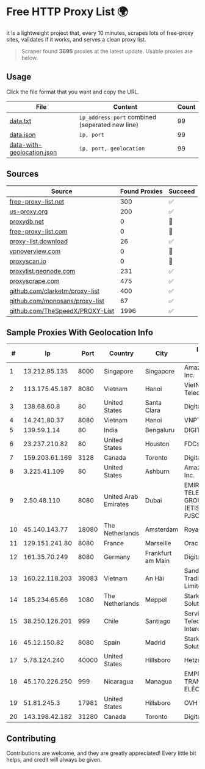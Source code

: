 
# Free HTTP Proxy List 🌍

It is a lightweight project that, every 10 minutes, scrapes lots of free-proxy sites, validates if it works, and serves a clean proxy list.


> Scraper found **3695** proxies at the latest update. Usable proxies are below.

## Usage

Click the file format that you want and copy the URL.


|File|Content|Count|
|----|-------|-----|
|[data.txt](https://raw.githubusercontent.com/themiralay/Proxy-List-World/master/data.txt)|`ip_address:port` combined (seperated new line)|99|
|[data.json](https://raw.githubusercontent.com/themiralay/Proxy-List-World/master/data.json)|`ip, port`|99|
|[data-with-geolocation.json](https://raw.githubusercontent.com/themiralay/Proxy-List-World/master/data-with-geolocation.json)|`ip, port, geolocation`|99|

## Sources

|Source|Found Proxies|Succeed|
|------|-------------|-------|
|[free-proxy-list.net](https://free-proxy-list.net)|300|✅|
|[us-proxy.org](https://www.us-proxy.org)|200|✅|
|[proxydb.net](http://proxydb.net)|0|🚫|
|[free-proxy-list.com](https://free-proxy-list.com/?page=&port=&type%5B%5D=http&type%5B%5D=https&up_time=0&search=Search)|0|🚫|
|[proxy-list.download](https://www.proxy-list.download/HTTP)|26|✅|
|[vpnoverview.com](https://vpnoverview.com/privacy/anonymous-browsing/free-proxy-servers)|0|🚫|
|[proxyscan.io](https://www.proxyscan.io)|0|🚫|
|[proxylist.geonode.com](https://proxylist.geonode.com/api/proxy-list?limit=300&page=1&sort_by=lastChecked&sort_type=desc&protocols=http,https)|231|✅|
|[proxyscrape.com](https://api.proxyscrape.com/v2/?request=displayproxies&protocol=http&timeout=10000&country=all&ssl=all&anonymity=all)|475|✅|
|[github.com/clarketm/proxy-list](https://raw.githubusercontent.com/clarketm/proxy-list/master/proxy-list-raw.txt)|400|✅|
|[github.com/monosans/proxy-list](https://raw.githubusercontent.com/monosans/proxy-list/main/proxies/http.txt)|67|✅|
|[github.com/TheSpeedX/PROXY-List](https://raw.githubusercontent.com/TheSpeedX/PROXY-List/master/http.txt)|1996|✅|


## Sample Proxies With Geolocation Info

|#|Ip|Port|Country|City|Internet Service Provider|
|-|--|----|-------|----|-------------------------|
|1|13.212.95.135|8000|Singapore|Singapore|Amazon Technologies Inc.|
|2|113.175.45.187|8080|Vietnam|Hanoi|VietNam Post and Telecom Corporation|
|3|138.68.60.8|80|United States|Santa Clara|DigitalOcean, LLC|
|4|14.241.80.37|8080|Vietnam|Hanoi|VNPT|
|5|139.59.1.14|80|India|Bengaluru|DIGITALOCEAN|
|6|23.237.210.82|80|United States|Houston|FDCservers.net|
|7|159.203.61.169|3128|Canada|Toronto|DigitalOcean, LLC|
|8|3.225.41.109|80|United States|Ashburn|Amazon Technologies Inc.|
|9|2.50.48.110|8080|United Arab Emirates|Dubai|EMIRATES TELECOMMUNICATIONS GROUP COMPANY (ETISALAT GROUP) PJSC|
|10|45.140.143.77|18080|The Netherlands|Amsterdam|RoyaleHosting BV|
|11|129.151.241.80|8080|France|Marseille|Oracle Corporation|
|12|161.35.70.249|8080|Germany|Frankfurt am Main|DigitalOcean, LLC|
|13|160.22.118.203|39083|Vietnam|An Hải|Sandclock Service Trading Company Limited|
|14|185.234.65.66|1080|The Netherlands|Meppel|Stark Industries Solutions LTD|
|15|38.250.126.201|999|Chile|Santiago|Servicios De Telecomunicaciones Intercable Ltda.|
|16|45.12.150.82|8080|Spain|Madrid|Stark Industries Solutions LTD|
|17|5.78.124.240|40000|United States|Hillsboro|Hetzner Online GmbH|
|18|45.170.226.250|999|Nicaragua|Managua|EMPRESA NACIONAL DE TRANSMISIÓN ELÉCTRICA|
|19|51.81.245.3|17981|United States|Hillsboro|OVH SAS|
|20|143.198.42.182|31280|Canada|Toronto|DigitalOcean, LLC|



## Contributing

Contributions are welcome, and they are greatly appreciated! Every
little bit helps, and credit will always be given.

